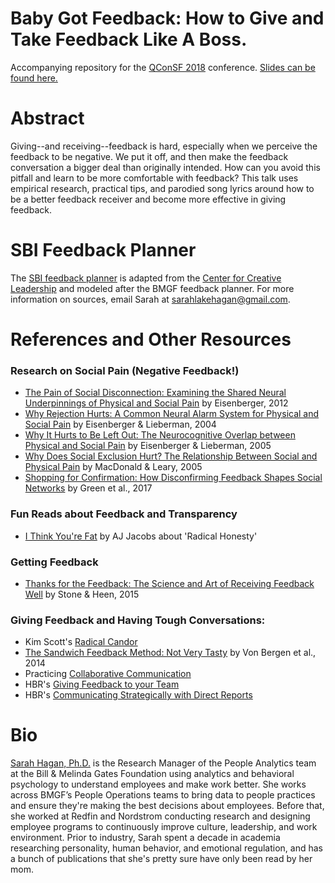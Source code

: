 # Baby Got Feedback: How to Give and Take Feedback Like A Boss.
Accompanying repository for the [QConSF 2018](http://qconsf.com/sf2018/speakers/sarah-hagan) conference. [Slides can be found here.](https://speakerdeck.com/thesarahhagan/baby-got-feedback-how-to-give-and-take-feedback-like-a-boss)

# Abstract
Giving--and receiving--feedback is hard, especially when we perceive the feedback to be negative. We put it off, and then make the feedback conversation a bigger deal than originally intended. How can you avoid this pitfall and learn to be more comfortable with feedback? This talk uses empirical research, practical tips, and parodied song lyrics around how to be a better feedback receiver and become more effective in giving feedback. 

# SBI Feedback Planner
The [SBI feedback planner](https://github.com/thesarahhagan/QConSF-Youve_Lost_That_Leader_Feelin/blob/worksheets/Feedback_Planner_SBI.pdf) is adapted from the [Center for Creative Leadership](https://www.ccl.org/) and modeled after the BMGF feedback planner. For more information on sources, email Sarah at sarahlakehagan@gmail.com. 

# References and Other Resources
### Research on Social Pain (Negative Feedback!)
* [The Pain of Social Disconnection: Examining the Shared Neural Underpinnings of Physical and Social Pain]( https://www.nature.com/articles/nrn3231) by Eisenberger, 2012
* [Why Rejection Hurts: A Common Neural Alarm System for Physical and Social Pain](https://www.sciencedirect.com/science/article/pii/S1364661304001433) by Eisenberger & Lieberman, 2004
* [Why It Hurts to Be Left Out: The Neurocognitive Overlap between Physical and Social Pain](https://www.researchgate.net/publication/237332217_Why_It_Hurts_to_Be_Left_Out_The_Neurocognitive_Overlap_Between_Physical_and_Social_Pain) by Eisenberger & Lieberman, 2005
* [Why Does Social Exclusion Hurt? The Relationship Between Social and Physical Pain](http://psycnet.apa.org/record/2005-01973-004) by MacDonald & Leary, 2005
* [Shopping for Confirmation: How Disconfirming Feedback Shapes Social Networks](https://static1.squarespace.com/static/55dcde36e4b0df55a96ab220/t/59cbcf3480bd5ea25f062a39/1506529077391/Green+Gino+Staats+-+Shopping+for+Confirmation.pdf) by Green et al., 2017

### Fun Reads about Feedback and Transparency
* [I Think You're Fat](https://www.esquire.com/news-politics/a26792/honesty0707/) by AJ Jacobs about 'Radical Honesty'

### Getting Feedback
* [Thanks for the Feedback: The Science and Art of Receiving Feedback Well](https://www.amazon.com/Thanks-Feedback-Science-Receiving-Well/dp/0143127136) by Stone & Heen, 2015

### Giving Feedback and Having Tough Conversations:
* Kim Scott's [Radical Candor](https://www.radicalcandor.com/)
* [The Sandwich Feedback Method: Not Very Tasty](http://aabri.com/manuscripts/141831.pdf) by Von Bergen et al., 2014
* Practicing [Collaborative Communication](https://www.wikihow.com/Practice-Nonviolent-Communication)
* HBR's [Giving Feedback to your Team](https://hbr.org/2014/06/how-to-give-your-team-feedback)
* HBR's [Communicating Strategically with Direct Reports](https://hbr.org/2008/02/communicating-strategically-wi)


# Bio
[Sarah Hagan, Ph.D.](https://www.linkedin.com/in/sarahlakehagan/) is the Research Manager of the People Analytics team at the Bill & Melinda Gates Foundation using analytics and behavioral psychology to understand employees and make work better. She works across BMGF’s People Operations teams to bring data to people practices and ensure they're making the best decisions about employees. Before that, she worked at Redfin and Nordstrom conducting research and designing employee programs to continuously improve culture, leadership, and work environment. Prior to industry, Sarah spent a decade in academia researching personality, human behavior, and emotional regulation, and has a bunch of publications that she's pretty sure have only been read by her mom. 
